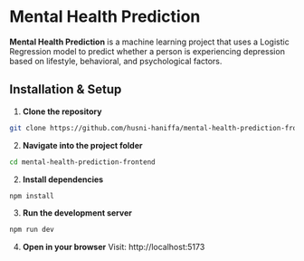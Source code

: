 # Mental Health Prediction

**Mental Health Prediction** is a machine learning project that uses a Logistic Regression model to predict whether a person is experiencing depression based on lifestyle, behavioral, and psychological factors.

## Installation & Setup

1. **Clone the repository**
```bash
git clone https://github.com/husni-haniffa/mental-health-prediction-frontend
```
2. **Navigate into the project folder**
```bash
cd mental-health-prediction-frontend
```
2. **Install dependencies**
```bash
npm install
```
3. **Run the development server**
```bash
npm run dev
```
4. **Open in your browser**
Visit: http://localhost:5173

